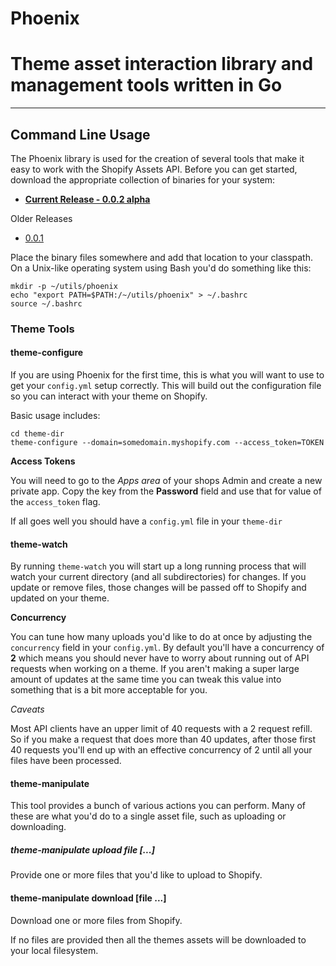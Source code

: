 # Phoenix

# Theme asset interaction library and management tools written in Go

----

## Command Line Usage

The Phoenix library is used for the creation of several tools that make it easy to
work with the Shopify Assets API. Before you can get started, download the appropriate
collection of binaries for your system:

* **[Current Release - 0.0.2 alpha](https://github.com/csaunders/phoenix/releases/tag/0.0.2)**

Older Releases

* [0.0.1](https://github.com/csaunders/phoenix/releases/tag/0.0.1)


Place the binary files somewhere and add that location to your classpath. On a Unix-like operating
system using Bash you'd do something like this:

    mkdir -p ~/utils/phoenix
    echo "export PATH=$PATH:/~/utils/phoenix" > ~/.bashrc
    source ~/.bashrc


### Theme Tools

#### theme-configure

If you are using Phoenix for the first time, this is what you will want to use to get your
`config.yml` setup correctly. This will build out the configuration file so you can interact
with your theme on Shopify.

Basic usage includes:

    cd theme-dir
    theme-configure --domain=somedomain.myshopify.com --access_token=TOKEN

**Access Tokens**

You will need to go to the *Apps area* of your shops Admin and create a new private app.
Copy the key from the **Password** field and use that for value of the `access_token` flag.

If all goes well you should have a `config.yml` file in your `theme-dir`

#### theme-watch

By running `theme-watch` you will start up a long running process that will watch your current directory
(and all subdirectories) for changes. If you update or remove files, those changes will be passed off to
Shopify and updated on your theme.

**Concurrency**

You can tune how many uploads you'd like to do at once by adjusting the `concurrency` field in your `config.yml`. By default you'll have a concurrency of **2** which means you should never have to worry about running out of API requests when working on a theme. If you aren't making a super large amount of updates at the same time you can tweak this value into something that is a bit more acceptable for you.

*Caveats*

Most API clients have an upper limit of 40 requests with a 2 request refill. So if you make a request that does more than 40 updates, after those first 40 requests you'll end up with an effective concurrency of 2 until all your files have been processed.

#### theme-manipulate

This tool provides a bunch of various actions you can perform. Many of these are what you'd do to
a single asset file, such as uploading or downloading.

##### theme-manipulate upload file [...]

Provide one or more files that you'd like to upload to Shopify.

#### theme-manipulate download [file ...]

Download one or more files from Shopify.

If no files are provided then all the themes assets will be downloaded to your local filesystem.
